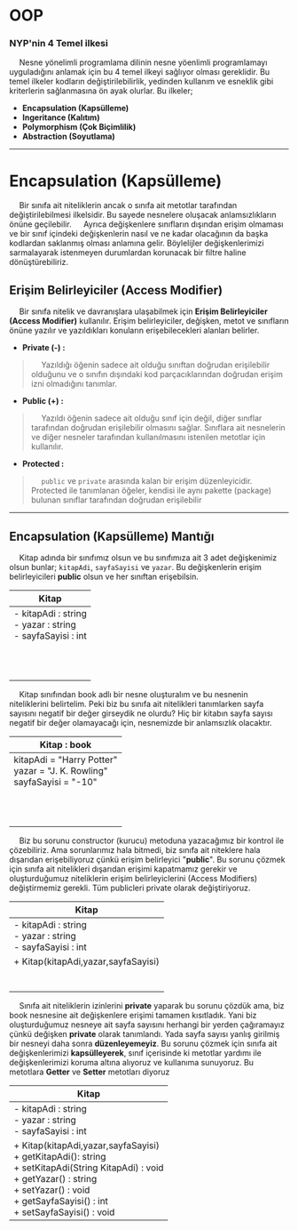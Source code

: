 # OOP

### NYP'nin 4 Temel ilkesi

&emsp; Nesne yönelimli programlama dilinin nesne yöenlimli programlamayı uyguladığını anlamak için bu 4 temel ilkeyi sağlıyor olması gereklidir. Bu temel ilkeler kodların değiştirilebilirlik, yedinden kullanım ve esneklik gibi kriterlerin sağlanmasına ön ayak olurlar. Bu ilkeler;

- **Encapsulation (Kapsülleme)**
- **Ingeritance (Kalıtım)**
- **Polymorphism (Çok Biçimlilik)**
- **Abstraction (Soyutlama)**


------------


# Encapsulation (Kapsülleme)
&emsp; Bir sınıfa ait niteliklerin ancak o sınıfa ait metotlar tarafından değiştirilebilmesi ilkelsidir. Bu sayede nesnelere oluşacak anlamsızlıkların önüne geçilebilir.
&emsp; Ayrıca değişkenlere sınıfların dışından erişim olmaması ve bir sınıf içindeki değişkenlerin nasıl ve ne kadar olacağının da başka kodlardan saklanmış olması anlamına gelir. Böylelijler değişkenlerimizi sarmalayarak istenmeyen durumlardan korunacak bir filtre haline dönüştürebiliriz.

## Erişim Belirleyiciler (Access Modifier)
&emsp; Bir sınıfa nitelik ve davranışlara ulaşabilmek için **Erişim Belirleyiciler (Access Modifier)** kullanılır. Erişim belirleyiciler, değişken, metot ve sınıfların önüne yazılır ve yazıldıkları konuların erişebilecekleri alanları belirler.

- **Private (-) :**
> &emsp; Yazıldığı öğenin sadece ait olduğu sınıftan doğrudan erişilebilir olduğunu ve o sınıfın dışındaki kod parçacıklarından doğrudan erişim izni olmadığını tanımlar.

- **Public (+) :**
> &emsp;  Yazıldı öğenin sadece ait olduğu sınıf için değil, diğer sınıflar tarafından doğrudan erişilebilir olmasını sağlar. Sınıflara ait nesnelerin ve diğer nesneler tarafından kullanılmasını istenilen metotlar için kullanılır.

- **Protected :**
> &emsp;  `public` ve `private` arasında kalan bir erişim düzenleyicidir. Protected ile tanımlanan öğeler, kendisi ile aynı pakette (package) bulunan sınıflar tarafından doğrudan erişilebilir


------------


## Encapsulation (Kapsülleme) Mantığı
&emsp;  Kitap adında bir sınıfımız olsun ve bu sınıfımıza ait 3 adet değişkenimiz olsun bunlar; `kitapAdi`, `sayfaSayisi` ve `yazar`. Bu değişkenlerin erişim belirleyicileri **public** olsun ve her sınıftan erişebilsin.

|<center>Kitap</center>|
| :------------ |
|- kitapAdi : string<br>- yazar : string<br>- sayfaSayisi : int|
|<br><br><br>|

&emsp;  Kitap sınıfından book adlı bir nesne oluşturalım ve bu nesnenin niteliklerini belirtelim. Peki biz bu sınıfa ait nitelikleri tanımlarken sayfa sayısını negatif bir değer girseydik ne olurdu? Hiç bir kitabın sayfa sayısı negatif bir değer olamayacağı için, nesnemizde bir anlamsızlık olacaktır.

|<center>Kitap : book</center>|
| :------------ |
|kitapAdi = "Harry Potter"<br>yazar = "J. K. Rowling"<br>sayfaSayisi = "-10"|
|<br><br><br>|

&emsp;  Biz bu sorunu constructor (kurucu) metoduna yazacağımız bir kontrol ile çözebiliriz. Ama sorunlarımız hala bitmedi, biz sınıfa ait niteklere hala dışarıdan erişebiliyoruz çünkü erişim belirleyici "**public**". Bu sorunu çözmek için sınıfa ait nitelikleri dışarıdan erişimi kapatmamız gerekir ve oluşturduğumuz niteliklerin erişim belirleyiclerini (Access Modifiers) değiştirmemiz gerekli. Tüm publicleri private olarak değiştiriyoruz.

|<center>Kitap</center>|
| :------------ |
| - kitapAdi : string<br>- yazar : string<br>- sayfaSayisi : int |
| + Kitap(kitapAdi,yazar,sayfaSayisi)<br><br><br> |

&emsp;  Sınıfa ait niteliklerin izinlerini **private** yaparak bu sorunu çözdük ama, biz book nesnesine ait değişkenlere erişimi tamamen kısıtladık. Yani biz oluşturduğumuz nesneye ait sayfa sayısını herhangi bir yerden çağıramayız çünkü değişken **private** olarak tanımlandı. Yada sayfa sayısı yanlış girilmiş bir nesneyi daha sonra **düzenleyemeyiz**. Bu sorunu çözmek için sınıfa ait değişkenlerimizi **kapsülleyerek**, sınıf içerisinde ki metotlar yardımı ile değişkenlerimizi koruma altına alıyoruz ve kullanıma sunuyoruz. Bu metotlara **Getter** ve **Setter** metotları diyoruz

|<center>Kitap</center>|
| :------------ |
| - kitapAdi : string<br>- yazar : string<br>- sayfaSayisi : int |
| + Kitap(kitapAdi,yazar,sayfaSayisi)<br> + getKitapAdi(): string<br> + setKitapAdi(String KitapAdi) : void<br> + getYazar() : string<br>+ setYazar() : void<br> + getSayfaSayisi() : int<br>+ setSayfaSayisi() : void  |






